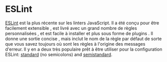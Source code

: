 # ESLint


[ESLint](http://eslint.org/) est la plus récente sur les linters JavaScript. Il a été conçu pour être facilement extensible , est livré avec un grand nombre de règles personnalisées , et est facile à installer et plus sous forme de plugins . Il donne une sortie concise , mais inclut le nom de la règle par défaut de sorte que vous savez toujours où sont les règles à l'origine des messages d'erreur.
Il y en a deux très populaire prêt à être utiliser pour la configuration ESLint: [standard](https://github.com/feross/standard) (no semicolons) and [semistandard](https://github.com/Flet/semistandard).